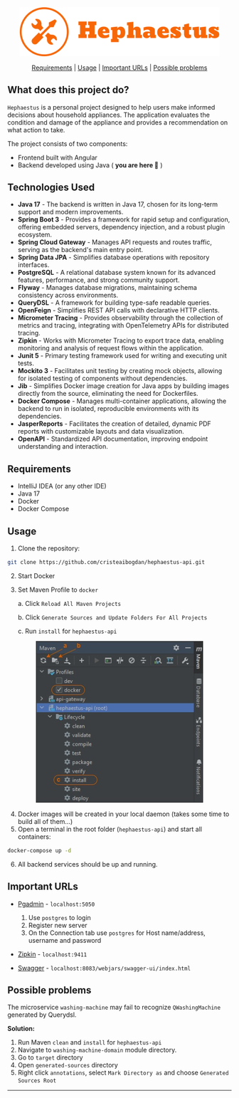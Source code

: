 <div align="center">
   <img width="450" src="assets/hephaestus-logo.png" >
</div>

<div align="center">

   [Requirements](#requirements) | 
   [Usage](#usage) | 
   [Important URLs](#important-urls) |
   [Possible problems](#possible-problems)

</div>

## What does this project do?
`Hephaestus` is a personal project designed to help users make informed decisions about household appliances. The application evaluates the condition and damage of the appliance and provides a recommendation on what action to take.

The project consists of two components:
- Frontend built with Angular 
- Backend developed using Java ( **you are here 📍** )

## Technologies Used
* **Java 17** - The backend is written in Java 17, chosen for its long-term support and modern improvements.
* **Spring Boot 3** - Provides a framework for rapid setup and configuration, offering embedded servers, dependency injection, and a robust plugin ecosystem.
* **Spring Cloud Gateway** - Manages API requests and routes traffic, serving as the backend's main entry point.
* **Spring Data JPA** - Simplifies database operations with repository interfaces.
* **PostgreSQL** - A relational database system known for its advanced features, performance, and strong community support.
* **Flyway** - Manages database migrations, maintaining schema consistency across environments.
* **QueryDSL** - A framework for building type-safe readable queries.
* **OpenFeign** - Simplifies REST API calls with declarative HTTP clients.
* **Micrometer Tracing** - Provides observability through the collection of metrics and tracing, integrating with OpenTelemetry APIs for distributed tracing.
* **Zipkin** - Works with Micrometer Tracing to export trace data, enabling monitoring and analysis of request flows within the application.
* **Junit 5** - Primary testing framework used for writing and executing unit tests.
* **Mockito 3** - Facilitates unit testing by creating mock objects, allowing for isolated testing of components without dependencies.
* **Jib** - Simplifies Docker image creation for Java apps by building images directly from the source, eliminating the need for Dockerfiles.
* **Docker Compose** - Manages multi-container applications, allowing the backend to run in isolated, reproducible environments with its dependencies.
* **JasperReports** - Facilitates the creation of detailed, dynamic PDF reports with customizable layouts and data visualization.
* **OpenAPI** - Standardized API documentation, improving endpoint understanding and interaction.

## Requirements
* IntelliJ IDEA (or any other IDE)
* Java 17
* Docker
* Docker Compose

## Usage
1. Clone the repository:
```bash
git clone https://github.com/cristeaibogdan/hephaestus-api.git
```
2. Start Docker
3. Set Maven Profile to `docker` 

   a. Click  `Reload All Maven Projects` 

   b. Click `Generate Sources and Update Folders For All Projects`

   c. Run `install` for `hephaestus-api`
<p align="center">
   <img src="assets/maven-profile.jpg">
</p>

4. Docker images will be created in your local daemon (takes some time to build all of them...)
5. Open a terminal in the root folder (`hephaestus-api`) and start all containers:
```bash
docker-compose up -d
```
6. All backend services should be up and running.

## Important URLs
- [Pgadmin](http://localhost:5050) - `localhost:5050`
  1. Use `postgres` to login
  2. Register new server
  3. On the Connection tab use `postgres` for Host name/address, username and password

- [Zipkin](http://localhost:9411) - `localhost:9411`
- [Swagger](http://localhost:8083/webjars/swagger-ui/index.html) - `localhost:8083/webjars/swagger-ui/index.html`

## Possible problems
The microservice `washing-machine` may fail to recognize `QWashingMachine` generated by Querydsl.

**Solution:**

   1. Run Maven `clean` and `install` for `hephaestus-api`
   2. Navigate to `washing-machine-domain` module directory.
   3. Go to `target` directory
   4. Open `generated-sources` directory
   5. Right click `annotations`, select `Mark Directory as` and choose `Generated Sources Root`

***